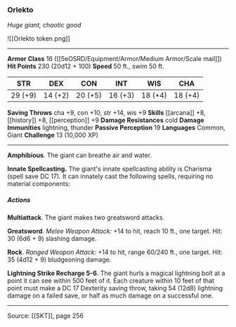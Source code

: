 ### Orlekto
_Huge giant, chaotic good_

![[Orlekto token.png]]


---

**Armor Class** 16 ([[5eOSRD/Equipment/Armor/Medium Armor/Scale mail]])
**Hit Points** 230 (20d12 + 100)
**Speed** 50 ft., swim 50 ft.

| STR     | DEX     | CON     | INT     | WIS     | CHA     |
|---------|---------|---------|---------|---------|---------|
| 29 (+9) | 14 (+2) | 20 (+5) | 16 (+3) | 18 (+4) | 18 (+4) |

**Saving Throws** cha +9, con +10, str +14, wis +9
**Skills** [[arcana]] +8, [[history]] +8, [[perception]] +9
**Damage Resistances** cold
**Damage Immunities** lightning, thunder
**Passive Perception** 19
**Languages** Common, Giant
**Challenge** 13 (10,000 XP)

---

**Amphibious**. The giant can breathe air and water.

**Innate Spellcasting.** The giant's innate spellcasting ability is Charisma (spell save DC 17). It can innately cast the following spells, requiring no material components:

##### Actions
**Multiattack**. The giant makes two greatsword attacks.

**Greatsword**. _Melee Weapon Attack:_ +14 to hit, reach 10 ft., one target. Hit: 30 (6d6 + 9) slashing damage.

**Rock**. _Ranged Weapon Attack:_ +14 to hit, range 60/240 ft., one target. Hit: 35 (4d12 + 9) bludgeoning damage.

**Lightning Strike Recharge 5-6**. The giant hurls a magical lightning bolt at a point it can see within 500 feet of it. Each creature within 10 feet of that point must make a DC 17 Dexterity saving throw, taking 54 (12d8) lightning damage on a failed save, or half as much damage on a successful one.


---

Source: [[SKT]], page 256